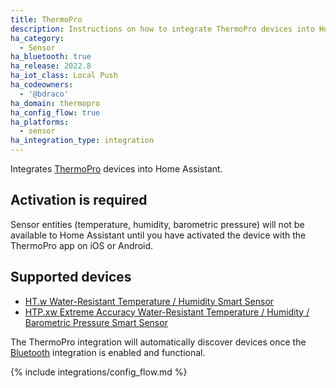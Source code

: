 ```yaml
---
title: ThermoPro
description: Instructions on how to integrate ThermoPro devices into Home Assistant.
ha_category:
  - Sensor
ha_bluetooth: true
ha_release: 2022.8
ha_iot_class: Local Push
ha_codeowners:
  - '@bdraco'
ha_domain: thermopro
ha_config_flow: true
ha_platforms:
  - sensor
ha_integration_type: integration
---
```


Integrates [ThermoPro](https://www.thermopro.com/) devices into Home Assistant.

## Activation is required

Sensor entities (temperature, humidity, barometric pressure) will not be available to Home Assistant until you have activated the device with the ThermoPro app on iOS or Android.

## Supported devices

- [HT.w Water-Resistant Temperature / Humidity Smart Sensor](https://www.thermopro.com/products/p/ht-w)
- [HTP.xw Extreme Accuracy Water-Resistant Temperature / Humidity / Barometric Pressure Smart Sensor](https://www.thermopro.com/products/p/htp-xw)

The ThermoPro integration will automatically discover devices once the [Bluetooth](/integrations/bluetooth) integration is enabled and functional.

{% include integrations/config_flow.md %}
